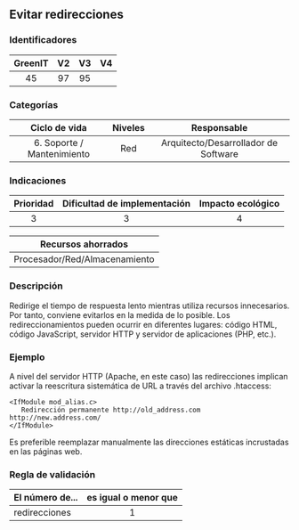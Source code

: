 ## Evitar redirecciones

 ### Identificadores

 | GreenIT | V2  | V3  |  V4  |
 |:-------:|:---:|:---:|:----:|
 |    45   | 97  | 95  |      |

 ### Categorías

 |        Ciclo de vida       | Niveles |             Responsable              |
 |:--------------------------:|:-------:|:------------------------------------:|
 | 6. Soporte / Mantenimiento |    Red  | Arquitecto/Desarrollador de Software |

 ### Indicaciones

 |      Prioridad     | Dificultad de implementación | Impacto ecológico |
 |:------------------:|:----------------------------:|:-----------------:|
 |          3         |              3               |         4         |

 |                     Recursos ahorrados                    |
 |:---------------------------------------------------------:|
 |                Procesador/Red/Almacenamiento              |

 ### Descripción

 Redirige el tiempo de respuesta lento mientras utiliza recursos innecesarios. Por tanto, conviene evitarlos en la medida de lo posible. Los redireccionamientos pueden ocurrir en diferentes lugares: código HTML, código JavaScript, servidor HTTP y servidor de aplicaciones (PHP, etc.).

 ### Ejemplo

 A nivel del servidor HTTP (Apache, en este caso) las redirecciones implican activar la reescritura sistemática de URL a través del archivo .htaccess:

 ```apacheconf
 <IfModule mod_alias.c>
    Redirección permanente http://old_address.com http://new.address.com/
 </IfModule>
 ```
Es preferible reemplazar manualmente las direcciones estáticas incrustadas en las páginas web.



 ### Regla de validación

 | El número de... |    es igual o menor que  |
 |-----------------|:------------------------:|
 | redirecciones   |             1            |
